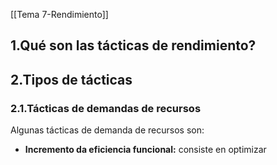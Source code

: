 [[Tema 7-Rendimiento]]

## 1.Qué son las tácticas de rendimiento?

## 2.Tipos de tácticas
### 2.1.Tácticas de demandas de recursos
Algunas tácticas de demanda de recursos son:
+ **Incremento da eficiencia funcional:** consiste en optimizar 